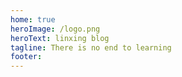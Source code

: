 ```yaml
---
home: true
heroImage: /logo.png
heroText: linxing blog
tagline: There is no end to learning
footer: 
---
```

